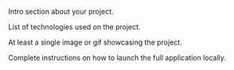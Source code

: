 Intro section about your project.

List of technologies used on the project.

At least a single image or gif showcasing the project.

Complete instructions on how to launch the full application locally.

